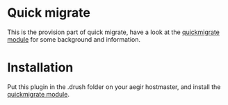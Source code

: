 # Quick migrate

This is the provision part of quick migrate, have a look at the [quickmigrate module](http://github.com/nodeone/module-quickmigrate) for some background and information.

# Installation

Put this plugin in the .drush folder on your aegir hostmaster, and install the [quickmigrate module](http://github.com/nodeone/module-quickmigrate).
